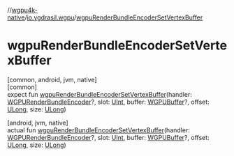 //[wgpu4k-native](../../index.md)/[io.ygdrasil.wgpu](index.md)/[wgpuRenderBundleEncoderSetVertexBuffer](wgpu-render-bundle-encoder-set-vertex-buffer.md)

# wgpuRenderBundleEncoderSetVertexBuffer

[common, android, jvm, native]\
[common]\
expect fun [wgpuRenderBundleEncoderSetVertexBuffer](wgpu-render-bundle-encoder-set-vertex-buffer.md)(handler: [WGPURenderBundleEncoder](-w-g-p-u-render-bundle-encoder/index.md)?, slot: [UInt](https://kotlinlang.org/api/core/kotlin-stdlib/kotlin/-u-int/index.html), buffer: [WGPUBuffer](-w-g-p-u-buffer/index.md)?, offset: [ULong](https://kotlinlang.org/api/core/kotlin-stdlib/kotlin/-u-long/index.html), size: [ULong](https://kotlinlang.org/api/core/kotlin-stdlib/kotlin/-u-long/index.html))

[android, jvm, native]\
actual fun [wgpuRenderBundleEncoderSetVertexBuffer](wgpu-render-bundle-encoder-set-vertex-buffer.md)(handler: [WGPURenderBundleEncoder](-w-g-p-u-render-bundle-encoder/index.md)?, slot: [UInt](https://kotlinlang.org/api/core/kotlin-stdlib/kotlin/-u-int/index.html), buffer: [WGPUBuffer](-w-g-p-u-buffer/index.md)?, offset: [ULong](https://kotlinlang.org/api/core/kotlin-stdlib/kotlin/-u-long/index.html), size: [ULong](https://kotlinlang.org/api/core/kotlin-stdlib/kotlin/-u-long/index.html))